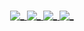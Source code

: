 <h1 align="center">

</h1>

<p align="center">
  
  <a id="linkedin" href="https://www.linkedin.com/in/wanessa-bezerra/" target="_blank">
    <img src="https://img.shields.io/badge/LinkedIn-0077B5?style=for-the-badge&logo=linkedin&logoColor=white" alt="_" />
  </a>

  <a id="instagram" href="https://www.instagram.com/wanessa_silv_/" target="_blank">
    <img src="https://img.shields.io/badge/Instagram-E4405F?style=for-the-badge&logo=instagram&logoColor=white" alt="_" />
  </a>

  <a id="telegram" href="https://t.me/wanessabezerra" target="_blank">
    <img src="https://img.shields.io/badge/Telegram-2CA5E0?style=for-the-badge&logo=telegram&logoColor=white" alt="_" />
  </a>

  <a id="gmail" href="http://wanessaparelhas68@gmail.com/" target="_blank">
    <img src="https://img.shields.io/badge/Gmail-D14836?style=for-the-badge&logo=gmail&logoColor=white" alt="_" />
  </a>
</p>
